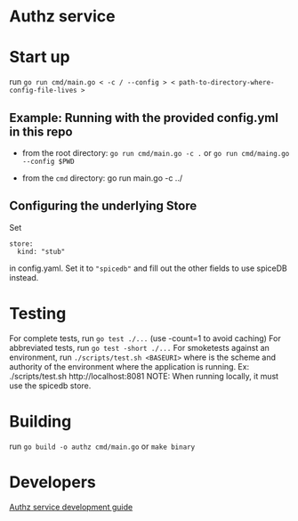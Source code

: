 # Authz service

# Start up

run `go run cmd/main.go < -c / --config > < path-to-directory-where-config-file-lives >`

## Example: Running with the provided config.yml in this repo
* from the root directory: `go run cmd/main.go -c .` 
  or `go run cmd/maing.go --config $PWD` 

* from the `cmd` directory: go run main.go -c ../

## Configuring the underlying Store
Set 
```
store:
  kind: "stub"
```
in config.yaml. Set it to `"spicedb"` and fill out the other fields to use spiceDB instead.

# Testing

For complete tests, run `go test ./...` (use -count=1 to avoid caching)
For abbreviated tests, run `go test -short ./...`
For smoketests against an environment, run `./scripts/test.sh <BASEURI>` where <BASEURI> is the scheme and authority of the environment where the application is running.
    Ex: ./scripts/test.sh http://localhost:8081
    NOTE: When running locally, it must use the spicedb store.


# Building

run `go build -o authz cmd/main.go` or `make binary`

# Developers

[Authz service development guide](docs/development.md)
